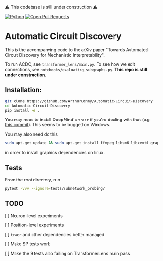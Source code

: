 :warning: This codebase is still under construction :warning:

[![Python](https://img.shields.io/badge/python-3.7%2B-blue)](https://badge.fury.io/py/tensorflow) [![Open Pull Requests](https://img.shields.io/github/issues-pr/ArthurConmy/Automatic-Circuit-Discovery.svg)](https://github.com/ArthurConmy/Automatic-Circuit-Discovery/pulls)

# Automatic Circuit Discovery 

This is the accompanying code to the arXiv paper "Towards Automated Circuit Discovery for Mechanistic Interpretability".

To run ACDC, see `transformer_lens/main.py`. To see how we edit connections, see `notebooks/evaluating_subgraphs.py`. <b>This repo is still under construction.</b>

## Installation:

```bash
git clone https://github.com/ArthurConmy/Automatic-Circuit-Discovery
cd Automatic-Circuit-Discovery
pip install -e .
```

You may need to install DeepMind's `tracr` if you're dealing with that (e.g <a href="https://github.com/deepmind/tracr/commit/e75ecdaec12bf2d831a60e54d4270e8fa31fb537">this commit</a>). This seems to be bugged on Windows. 

You may also need do this

```bash
sudo apt-get update && sudo apt-get install ffmpeg libsm6 libxext6 graphviz
```

in order to install graphics dependencies on linux.

## Tests

From the root directory, run 

```bash
pytest -vvv --ignore=tests/subnetwork_probing/
```

## TODO

[ ] Neuron-level experiments

[ ] Position-level experiments

[ ] `tracr` and other dependencies better managed

[ ] Make SP tests work

[ ] Make the 9 tests also failing on TransformerLens main pass
